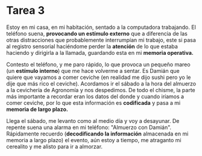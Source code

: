 # Tarea 3

Estoy en mi casa, en mi habitación, sentado a la computadora trabajando. El teléfono suena, **provocando un estímulo externo** que a diferencia de las otras distracciones que probablemente interrumpían mi trabajo, este si pasa al registro sensorial haciéndome perder la **atención** de lo que estaba haciendo y dirigirla a la llamada, guardando esta en mi **memoria operativa.**

Contesto el teléfono, y me paro rápido, lo que provoca un pequeño mareo (un **estímulo interno**) que me hace volverme a sentar. Es Damián que quiere que vayamos a comer ceviche (en realidad me dijo sushi pero yo le dije que más rico el ceviche). Acordamos ir el sábado a la hora del almuerzo a la cevichería de Agronomía y nos despedimos. De todo el chisme, la parte más importante a recordar eran los datos del donde y cuando iríamos a comer ceviche, por lo que esta información es **codificada** y pasa a mi **memoria de largo plazo.** 

Llega el sábado, me levanto como al medio día y voy a desayunar. De repente suena una alarma en mi teléfono: "Almuerzo con Damián". Rápidamente recuerdo (**decodificando la información** almacenada en mi memoria a largo plazo) el evento, aún estoy a tiempo, me atraganto mi cerealito y me alisto para ir a almorzar. 
